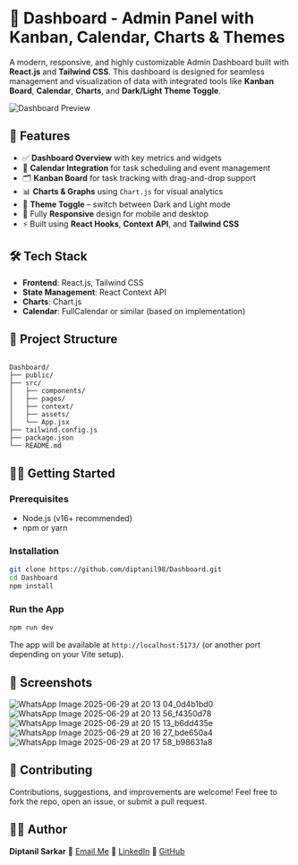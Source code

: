 
# 🧠 Dashboard - Admin Panel with Kanban, Calendar, Charts & Themes

A modern, responsive, and highly customizable Admin Dashboard built with **React.js** and **Tailwind CSS**. This dashboard is designed for seamless management and visualization of data with integrated tools like **Kanban Board**, **Calendar**, **Charts**, and **Dark/Light Theme Toggle**.

![Dashboard Preview](https://github.com/diptanil98/Dashboard/assets/your-preview-image.png)

## 🚀 Features

- ✅ **Dashboard Overview** with key metrics and widgets  
- 📅 **Calendar Integration** for task scheduling and event management  
- 🗂️ **Kanban Board** for task tracking with drag-and-drop support  
- 📊 **Charts & Graphs** using `Chart.js` for visual analytics  
- 🎨 **Theme Toggle** – switch between Dark and Light mode  
- 📱 Fully **Responsive** design for mobile and desktop  
- ⚡ Built using **React Hooks**, **Context API**, and **Tailwind CSS**

## 🛠️ Tech Stack

- **Frontend**: React.js, Tailwind CSS
- **State Management**: React Context API
- **Charts**: Chart.js
- **Calendar**: FullCalendar or similar (based on implementation)

## 📂 Project Structure

```

Dashboard/
├── public/
├── src/
│   ├── components/
│   ├── pages/
│   ├── context/
│   ├── assets/
│   └── App.jsx
├── tailwind.config.js
├── package.json
└── README.md

````

## 🧑‍💻 Getting Started

### Prerequisites

- Node.js (v16+ recommended)
- npm or yarn

### Installation

```bash
git clone https://github.com/diptanil98/Dashboard.git
cd Dashboard
npm install
````

### Run the App

```bash
npm run dev
```

The app will be available at `http://localhost:5173/` (or another port depending on your Vite setup).

## 📸 Screenshots
![WhatsApp Image 2025-06-29 at 20 13 04_0d4b1bd0](https://github.com/user-attachments/assets/982df0ec-3741-4dd4-b572-7279e50a0fab)
![WhatsApp Image 2025-06-29 at 20 13 56_f4350d78](https://github.com/user-attachments/assets/a7ffdcfd-c301-4d27-a90e-f662004f3b96)
![WhatsApp Image 2025-06-29 at 20 15 13_b6dd435e](https://github.com/user-attachments/assets/8be8e180-c9fc-4655-8af6-c55506672ee9)
![WhatsApp Image 2025-06-29 at 20 16 27_bde650a4](https://github.com/user-attachments/assets/1f734b8b-9dca-4cb7-8cf0-3bdde9d0cc2f)
![WhatsApp Image 2025-06-29 at 20 17 58_b98631a8](https://github.com/user-attachments/assets/9abcdd6b-6364-40fe-8050-98b1fa8d15f1)





## 🤝 Contributing

Contributions, suggestions, and improvements are welcome!
Feel free to fork the repo, open an issue, or submit a pull request.



## 🙋‍♂️ Author

**Diptanil Sarkar**
📧 [Email Me](diptanilsarkar98@gmail.com)
🔗 [LinkedIn](www.linkedin.com/in/diptanilsarkar)
🐙 [GitHub](https://github.com/diptanil98)



